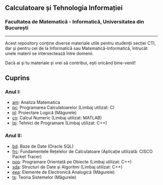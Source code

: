 ## Calculatoare și Tehnologia Informației 
### Facultatea de Matematică - Informatică, Universitatea din București
---------

Acest repository conține diverse materiale utile pentru studenții secției CTI, dar și pentru cei de la Informatică sau Matematică-Informatică, întrucât unele materii se intersectează între domenii.

Dacă ai și tu materiale și vrei să contribui, ești oricând bine-venit!


 Cuprins
---------
### Anul I:
* [am](https://github.com/tr0yyy/teme-fmi-cti/tree/master/am): Analiza Matematica
* [pc](https://github.com/tr0yyy/TUTORIAT-PC-AN1): Programarea Calculatoarelor (Limbaj utilizat: C)
* [pl](https://github.com/tr0yyy/TUTORIAT-PL-AN1): Proiectare Logică (Măgurele)
* [cn](https://github.com/tr0yyy/teme-fmi-cti/tree/master/cn): Calcul Numeric (Limbaj utilizat: MATLAB)
* [tp](https://github.com/tr0yyy/teme-fmi-cti/tree/master/tp): Tehnici de Programare (Limbaj utilizat: C++)

### Anul II:
* [bd](https://github.com/tr0yyy/teme-fmi-cti/tree/master/bd): Baze de Date (Oracle SQL)
* [frc](https://github.com/tr0yyy/teme-fmi-cti/tree/master/frc): Fundamentele Rețelelor de Calculatoare (Aplicație utilizată: CISCO Packet Tracer)
* [poo](https://github.com/tr0yyy/teme-fmi-cti/tree/master/poo): Programare Orientată pe Obiecte (Limbaj utilizat: C++)
* [sda](https://github.com/tr0yyy/teme-fmi-cti/tree/master/sda): Structuri de Date și Algoritmi (Limbaj utilizat: C++)
* [eea](https://github.com/tr0yyy/teme-fmi-cti/tree/master/eea): Elemente de Electronică Analogică (Măgurele)
* [ts](https://github.com/tr0yyy/teme-fmi-cti/tree/master/ts): Teoria Sistemelor (Măgurele)
